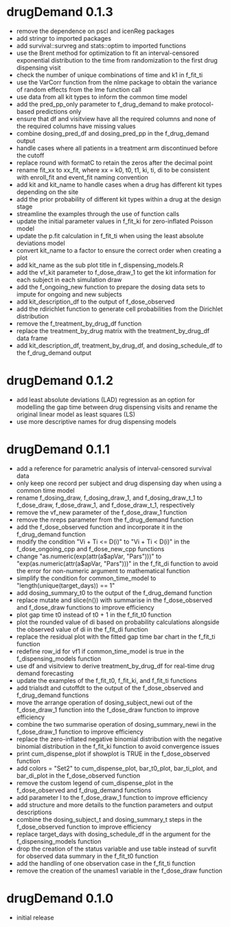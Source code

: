 # drugDemand 0.1.3

- remove the dependence on pscl and icenReg packages
- add stringr to imported packages
- add survival::survreg and stats::optim to imported functions
- use the Brent method for optimization to fit an interval-censored exponential distribution to the time from randomization to the first drug dispensing visit
- check the number of unique combinations of time and k1 in f_fit_ti
- use the VarCorr function from the nlme package to obtain the variance of random effects from the lme function call
- use data from all kit types to inform the common time model
- add the pred_pp_only parameter to f_drug_demand to make protocol-based predictions only
- ensure that df and visitview have all the required columns and none of the required columns have missing values
- combine dosing_pred_df and dosing_pred_pp in the f_drug_demand output
- handle cases where all patients in a treatment arm discontinued before the cutoff
- replace round with formatC to retain the zeros after the decimal point
- rename fit_xx to xx_fit, where xx = k0, t0, t1, ki, ti, di to be consistent with enroll_fit and event_fit naming convention
- add kit and kit_name to handle cases when a drug has different kit types depending on the site
- add the prior probability of different kit types within a drug at the design stage
- streamline the examples through the use of function calls
- update the initial parameter values in f_fit_ki for zero-inflated Poisson model
- update the p.fit calculation in f_fit_ti when using the least absolute deviations model
- convert kit_name to a factor to ensure the correct order when creating a plot
- add kit_name as the sub plot title in f_dispensing_models.R
- add the vf_kit parameter to f_dose_draw_1 to get the kit information for each subject in each simulation draw
- add the f_ongoing_new function to prepare the dosing data sets to impute for ongoing and new subjects
- add kit_description_df to the output of f_dose_observed
- add the rdirichlet function to generate cell probabilities from the Dirichlet distribution
- remove the f_treatment_by_drug_df function
- replace the treatment_by_drug matrix with the treatment_by_drug_df data frame
- add kit_description_df, treatment_by_drug_df, and dosing_schedule_df to the f_drug_demand output


# drugDemand 0.1.2

- add least absolute deviations (LAD) regression as an option for modelling the gap time between drug dispensing visits and rename the original linear model as least squares (LS)
- use more descriptive names for drug dispensing models

# drugDemand 0.1.1

- add a reference for parametric analysis of interval-censored survival data
- only keep one record per subject and drug dispensing day when using a common time model
- rename f_dosing_draw, f_dosing_draw_1, and f_dosing_draw_t_1 to f_dose_draw, f_dose_draw_1, and f_dose_draw_t_1, respectively
- remove the vf_new parameter of the f_dose_draw_1 function
- remove the nreps parameter from the f_drug_demand function
- add the f_dose_observed function and incorporate it in the f_drug_demand function
- modify the condition "Vi + Ti <= D(i)" to "Vi + Ti < D(i)" in the f_dose_ongoing_cpp and f_dose_new_cpp functions
- change "as.numeric(exp(attr(a$apVar, "Pars")))" to "exp(as.numeric(attr(a$apVar, "Pars")))" in the f_fit_di function to avoid the error for non-numeric argument to mathematical function
- simplify the condition for common_time_model to "length(unique(target_days)) == 1"
- add dosing_summary_t0 to the output of the f_drug_demand function
- replace mutate and slice(n()) with summarise in the f_dose_observed and f_dose_draw functions to improve efficiency
- plot gap time t0 instead of t0 + 1 in the f_fit_t0 function
- plot the rounded value of di based on probability calculations alongside the observed value of di in the f_fit_di function
- replace the residual plot with the fitted gap time bar chart in the f_fit_ti function
- redefine row_id for vf1 if common_time_model is true in the f_dispensing_models function
- use df and visitview to derive treatment_by_drug_df for real-time drug demand forecasting
- update the examples of the f_fit_t0, f_fit_ki, and f_fit_ti functions
- add trialsdt and cutoffdt to the output of the f_dose_observed and f_drug_demand functions
- move the arrange operation of dosing_subject_newi out of the f_dose_draw_1 function into the f_dose_draw function to improve efficiency
- combine the two summarise operation of dosing_summary_newi in the f_dose_draw_1 function to improve efficiency
- replace the zero-inflated negative binomial distribution with the negative binomial distribution in the f_fit_ki function to avoid convergence issues
- print cum_dispense_plot if showplot is TRUE in the f_dose_observed function
- add colors = "Set2" to cum_dispense_plot, bar_t0_plot, bar_ti_plot, and bar_di_plot in the f_dose_observed function
- remove the custom legend of cum_dispense_plot in the f_dose_observed and f_drug_demand functions
- add parameter l to the f_dose_draw_1 function to improve efficiency
- add structure and more details to the function parameters and output descriptions
- combine the dosing_subject_t and dosing_summary_t steps in the f_dose_observed function to improve efficiency
- replace target_days with dosing_schedule_df in the argument for the f_dispensing_models function
- drop the creation of the status variable and use table instead of survfit for observed data summary in the f_fit_t0 function
- add the handling of one observation case in the f_fit_ti function
- remove the creation of the unames1 variable in the f_dose_draw function

# drugDemand 0.1.0

- initial release
